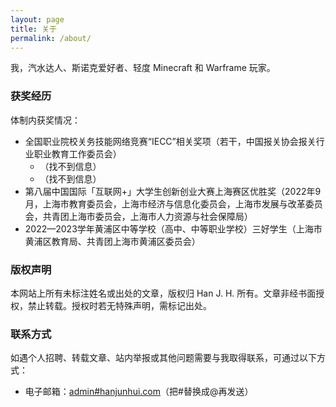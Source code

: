 ```yaml
---
layout: page
title: 关于
permalink: /about/
---
```


我，汽水达人、斯诺克爱好者、轻度 Minecraft 和 Warframe 玩家。                    

### 获奖经历            
体制内获奖情况：        
+ 全国职业院校关务技能网络竞赛“IECC”相关奖项（若干，中国报关协会报关行业职业教育工作委员会）
    + （找不到信息）
    + （找不到信息）
+ 第八届中国国际「互联网+」大学生创新创业大赛上海赛区优胜奖（2022年9月，上海市教育委员会，上海市经济与信息化委员会，上海市发展与改革委员会，共青团上海市委员会，上海市人力资源与社会保障局）          
+ 2022—2023学年黄浦区中等学校（高中、中等职业学校）三好学生（上海市黄浦区教育局、共青团上海市黄浦区委员会）        

### 版权声明            
本网站上所有未标注姓名或出处的文章，版权归 Han J. H. 所有。文章非经书面授权，禁止转载。授权时若无特殊声明，需标记出处。      

### 联系方式        
如遇个人招聘、转载文章、站内举报或其他问题需要与我取得联系，可通过以下方式：          
+ 电子邮箱：[admin#hanjunhui.com](mailto:admin@hanjunhui.com)（把#替换成@再发送）      